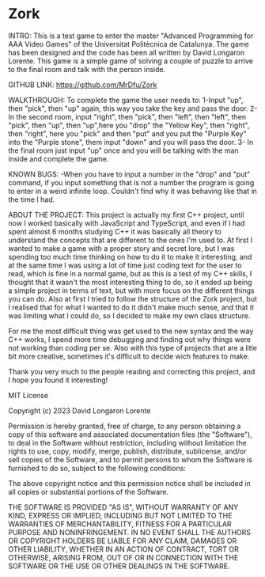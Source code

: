 # Zork

INTRO:
This is a test game to enter the master "Advanced Programming for AAA Video Games" of the Universitat Politècnica de Catalunya.
The game has been designed and the code has been all written by David Longaron Lorente.
This game is a simple game of solving a couple of puzzle to arrive to the final room and talk with the person inside.

GITHUB LINK:
https://github.com/MrDfu/Zork

WALKTHROUGH:
To complete the game the user needs to:
1-Input "up", then "pick", then "up" again, this way you take the key and pass the door.
2-In the second room, input "right", then "pick", then "left", then "left", then "pick", then "up", then "up",here you "drop" the "Yellow Key", then "right", then "right", here you "pick" and then "put" and you put the "Purple Key" into the "Purple stone", them input "down" and you will pass the door.
 3- In the final room just input "up" once and you will be talking with the man inside and complete the game.

KNOWN BUGS:
-When you have to input a number in the "drop" and "put" command, if you input something that is not a number the program is going to enter in a weird infinite loop. Couldn't find why it was behaving like that in the time I had.


ABOUT THE PROJECT:
 This project is actually my first C++ project, until now I worked basically with JavaScript and TypeScript, and even if I had spent almost 6 months studying C++ it was basically all theory to understand the concepts that are different to the ones I'm used to.
 At first I wanted to make a game with a proper story and secret lore, but I was spending too much time thinking on how to do it to make it interesting, and at the same time I was using a lot of time just coding text for the user to read, which is fine in a normal game, but as this is a test of my C++ skills, I thought that it wasn't the most interesting thing to do, so it ended up being a simple project in terms of text, but with more focus on the different things you can do.
 Also at first I tried to follow the structure of the Zork project, but I realised that for what I wanted to do it didn't make much sense, and that it was limiting what I could do, so I decided to make my own class structure.

For me the most difficult thing was get used to the new syntax and the way C++ works, I spend more time debugging and finding out why things were not working than coding per se. Also with this type of projects that are a litle bit more creative, sometimes it's difficult to decide wich features to make.

 Thank you very much to the people reading and correcting this project, and I hope you found it interesting!






MIT License

Copyright (c) 2023 David Longaron Lorente

Permission is hereby granted, free of charge, to any person obtaining a copy
of this software and associated documentation files (the "Software"), to deal
in the Software without restriction, including without limitation the rights
to use, copy, modify, merge, publish, distribute, sublicense, and/or sell
copies of the Software, and to permit persons to whom the Software is
furnished to do so, subject to the following conditions:

The above copyright notice and this permission notice shall be included in all
copies or substantial portions of the Software.

THE SOFTWARE IS PROVIDED "AS IS", WITHOUT WARRANTY OF ANY KIND, EXPRESS OR
IMPLIED, INCLUDING BUT NOT LIMITED TO THE WARRANTIES OF MERCHANTABILITY,
FITNESS FOR A PARTICULAR PURPOSE AND NONINFRINGEMENT. IN NO EVENT SHALL THE
AUTHORS OR COPYRIGHT HOLDERS BE LIABLE FOR ANY CLAIM, DAMAGES OR OTHER
LIABILITY, WHETHER IN AN ACTION OF CONTRACT, TORT OR OTHERWISE, ARISING FROM,
OUT OF OR IN CONNECTION WITH THE SOFTWARE OR THE USE OR OTHER DEALINGS IN THE
SOFTWARE.
